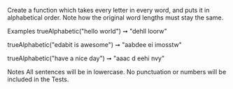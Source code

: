Create a function which takes every letter in every word, and puts it in alphabetical order. Note how the original word lengths must stay the same.

Examples
trueAlphabetic("hello world") ➞ "dehll loorw"

trueAlphabetic("edabit is awesome") ➞ "aabdee ei imosstw"

trueAlphabetic("have a nice day") ➞ "aaac d eehi nvy"

Notes
All sentences will be in lowercase.
No punctuation or numbers will be included in the Tests.